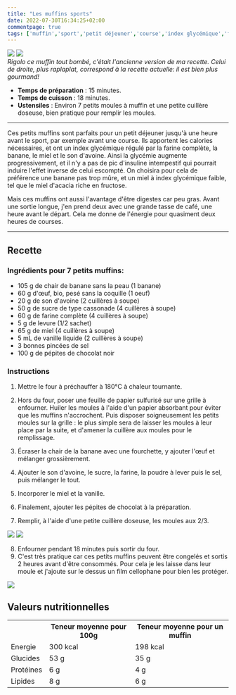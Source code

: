```yaml
---
title: "Les muffins sports"
date: 2022-07-30T16:34:25+02:00
commentpage: true
tags: ['muffin','sport','petit déjeuner','course','index glycémique','farine complète','banane','miel','son avoine','acacia','digeste','oeuf','bio','sucre','cassonade','levure','vanille liquide','pépite de chocolat','moules', 'congeler', 'végétarien', 'sucré', 'dessert', "fruits"]
---
```


![](/pictures/muffin_cuit.jpg)
![](/pictures/muffin_cuit_2.jpg)<br>
*Rigolo ce muffin tout bombé, c'était l'ancienne version de ma recette. Celui de droite, plus raplaplat, correspond à la recette actuelle: il est bien plus gourmand!*

- **Temps de préparation** : 15 minutes.
- **Temps de cuisson** : 18 minutes.
- **Ustensiles** : Environ 7 petits moules à muffin et une petite cuillère doseuse, bien pratique pour remplir les moules.

---

Ces petits muffins sont parfaits pour un petit déjeuner jusqu'à une heure avant le sport, par exemple avant une course. Ils apportent les calories nécessaires, et ont un index glycémique régulé par la farine complète, la banane, le miel et le son d'avoine. Ainsi la glycémie augmente progressivement, et il n'y a pas de pic d'insuline intempestif qui pourrait induire l'effet inverse de celui escompté. On choisira pour cela de préférence une banane pas trop mûre, et un miel à index glycémique faible, tel que le miel d'acacia riche en fructose.

 Mais ces muffins ont aussi l'avantage d'être digestes car peu gras. Avant une sortie longue, j'en prend deux avec une grande tasse de café, une heure avant le départ. Cela me donne de l'énergie pour quasiment deux heures de courses.

---

## Recette

### Ingrédients pour 7 petits muffins:

- 105 g de chair de banane sans la peau
 (1 banane)
- 60 g d'œuf, bio, pesé sans la coquille
 (1 oeuf)
- 20 g de son d'avoine
 (2 cuillères à soupe)
- 50 g de sucre de type cassonade
 (4 cuillères à soupe)
- 60 g de farine complète
 (4 cuillères à soupe)
- 5 g de levure
 (1/2 sachet)
- 65 g de miel
 (4 cuillères à soupe)
- 5 mL de vanille liquide
 (2 cuillères à soupe)
- 3 bonnes pincées de sel
- 100 g de pépites de chocolat noir

### Instructions

1. Mettre le four à préchauffer à 180°C à chaleur tournante.

2. Hors du four, poser une feuille de papier sulfurisé sur une grille à enfourner. Huiler les moules à l'aide d'un papier absorbant pour éviter que les muffins n'accrochent. Puis disposer soigneusement les petits moules sur la grille : le plus simple sera de laisser les moules à leur place par la suite, et d'amener la cuillère aux moules pour le remplissage.

3. Écraser la chair de la banane avec une fourchette, y ajouter l'œuf et mélanger grossièrement.

4. Ajouter le son d'avoine, le sucre, la farine, la poudre à lever puis le sel, puis mélanger le tout.

5. Incorporer le miel et la vanille.

6. Finalement, ajouter les pépites de chocolat à la préparation.

7. Remplir, à l'aide d'une petite cuillère doseuse, les moules aux 2/3.


![](/pictures/muffin_cuillere.jpg )
![](/pictures/muffin_deux_tiers.jpg)


8. Enfourner pendant 18 minutes puis sortir du four.
9. C'est très pratique car ces petits muffins peuvent être congelés et sortis 2 heures avant d'être consommés. Pour cela je les laisse dans leur moule et j'ajoute sur le dessus un film cellophane pour bien les protéger.


![](/pictures/muffins_cuits.jpg)

## Valeurs nutritionnelles

<table>
<tr>
<th></th>
<th>Teneur moyenne pour 100g </th>
<th>Teneur moyenne pour un muffin</th>
</tr>
<tr>
<td>Energie</td>
<td>300 kcal</td>
<td>198 kcal</td>
</tr>
<tr>
<td>Glucides</td>
<td>53 g</td>
<td>35 g</td>
</tr>
<tr>
<td>Protéines</td>
<td>6 g</td>
<td>4 g</td>
</tr>
<tr>
<td>Lipides</td>
<td>8 g</td>
<td>6 g</td>
</tr>
</table>


